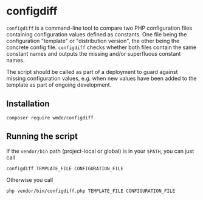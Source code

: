 # configdiff
`configdiff` is a command-line tool to compare two PHP configuration files containing configuration values defined as constants. One file being the configuration "template" or "distribution version", the other being the concrete config file. `configdiff` checks whether both files contain the same constant names and outputs the missing and/or superfluous constant names.

The script should be called as part of a deployment to guard against missing configuration values, e.g. when new values have been added to the template as part of ongoing development.

## Installation

    composer require wmde/configdiff

## Running the script
If the `vendor/bin` path (project-local or global) is in your `$PATH`, you can just call

    configdiff TEMPLATE_FILE CONFIGURATION_FILE

Otherwise you call

    php vendor/bin/configdiff.php TEMPLATE_FILE CONFIGURATION_FILE
